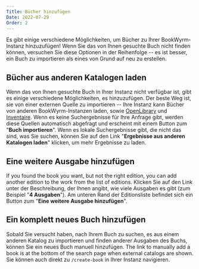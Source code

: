 ```yaml
---
Title: Bücher hinzufügen
Date: 2022-07-29
Order: 2
---
```


Es gibt einige verschiedene Möglichkeiten, um Bücher zu Ihrer BookWyrm-Instanz hinzuzufügen! Wenn Sie das von Ihnen gesuchte Buch nicht finden können, versuchen Sie diese Optionen in der Reihenfolge -- es ist besser, ein Buch zu importieren als eines von Grund auf neu zu erstellen.

## Bücher aus anderen Katalogen laden

Wenn das von Ihnen gesuchte Buch in Ihrer Instanz nicht verfügbar ist, gibt es einige verschiedene Möglichkeiten, es hinzuzufügen. Der beste Weg ist, sie von einer externen Quelle zu importieren -- Ihre Instanz kann Bücher von anderen BookWyrm-Instanzen laden, sowie [OpenLibrary](http://openlibrary.org/) und [Inventaire](http://inventaire.io/). Wenn es keine Suchergebnisse für Ihre Anfrage gibt, werden diese Quellen automatisch abgefragt und erscheint mit einem Button zum "**Buch importieren**". Wenn es lokale Suchergebnisse gibt, die nicht das sind, was Sie suchen, können Sie auf den Link "**Ergebnisse aus anderen Katalogen laden**" klicken, um mehr Ergebnisse zu laden.


## Eine weitere Ausgabe hinzufügen

If you found the book you want, but not the right edition, you can add another edition to the work from the list of editions. Klicken Sie auf den Link unter der Beschreibung, der Ihnen angibt, wie viele Ausgaben es gibt (zum Beispiel "**4 Ausgaben**"). Am unteren Rand der Editionsliste befindet sich ein Button zum "**Eine weitere Ausgabe hinzufügen**".

## Ein komplett neues Buch hinzufügen

Sobald Sie versucht haben, nach Ihrem Buch zu suchen, es aus einem anderen Katalog zu importieren und finden anderer Ausgaben des Buchs, können Sie ein neues Buch manuell hinzufügen. The link to manually add a book is at the bottom of the search page when external catalogs are shown. Sie können auch direkt zu `/create-book` in Ihrer Instanz navigieren.
